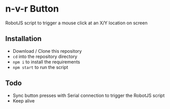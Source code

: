 # n-v-r Button

RobotJS script to trigger a mouse click at an X/Y location on screen

## Installation

- Download / Clone this repository
- `cd` into the repository directory
- `npm i` to install the requirements
- `npm start` to run the script

## Todo

- Sync button presses with Serial connection to trigger the RobotJS script
- Keep alive